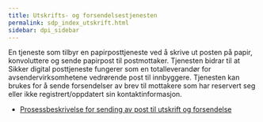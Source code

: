 ```yaml
---
title: Utskrifts- og forsendelsestjenesten
permalink: sdp_index_utskrift.html
sidebar: dpi_sidebar
---
```


En tjeneste som tilbyr en papirposttjeneste ved å skrive ut posten på
papir, konvoluttere og sende papirpost til postmottaker.  Tjenesten bidrar til at Sikker digital posttjeneste fungerer som en
totalleverandør for avsendervirksomhetene vedrørende post til innbyggere.  Tjenesten kan brukes for å sende forsendelser av brev til mottakere som har reservert seg eller ikke registrert/oppdatert sin
kontaktinformasjon.

  - [Prosessbeskrivelse for sending av post til utskrift og
    forsendelse](https://difi.github.io/felleslosninger/sdp_forretningsprosess_utskrift.html)
